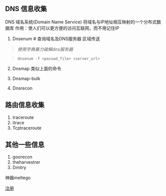 
## DNS 信息收集
DNS  域名系统(Domain Name Service)
将域名与IP地址相互映射的一个分布式数据库
作用：使人们可以更方便的访问互联网，而不用记住IP
1. Dnsenum # 查询域名及DNS服务器
区域传送

>*使用字典暴力破解dns服务器*

>`dnsenum -f <passwd_file> <server_url>`

2. Dnsmap
类似上面的命令

3. Dnsmap-bulk
4. Dnsrecon

## 路由信息收集
1. traceroute
2. itrace
3. Tcptraceroute

## 其他一些信息
1. goorecon
2. theharvestrer
3. Dmitry


神器meltego

[注册](https://www.paterva.com/web6/community/maltego/index.php)
